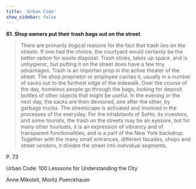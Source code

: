 ```yaml
---
title: 'Urban Code'
show_sidebar: false
---
```


**61. Shop owners put their trash bags out on the street**

> There are primarily ilogical reasons for the fact that trash lies on the streets. If one had the choice, the courtyard would certainly be the better option for waste disposal. Trash stinks, takes up space, and is unhygienic, but putting it on the street does have a few tiny advantages. Trash is an importan prop in the active theater of the street. The shop proprietor or employee carries it, usually in a number of sacks out to the furthest edge of the sidewalk. Over the course of the day, homeless people go through the bags, looking for deposit bottles of other objects that might be useful. In the evening or the next day, the sacks are then devoured, one after the other, by garbage trucks. The streetscape is activated and involved in the processes of the everyday. For the inhabitants of SoHo, its investors, and some tourists, the trash on the streets may be an eyesore, but for many other touriusts, it is an expression of vibrancy and of transparent functionalities, and is a part of the New York backdrop. Together with the many small entrances, different facades, shops and street vendors, it divides the street into individual segments.

P. 73

Urban Code: 100 Lesssons for Understanding the City

Anne Mikoleit, Moritz Puerckhauer
